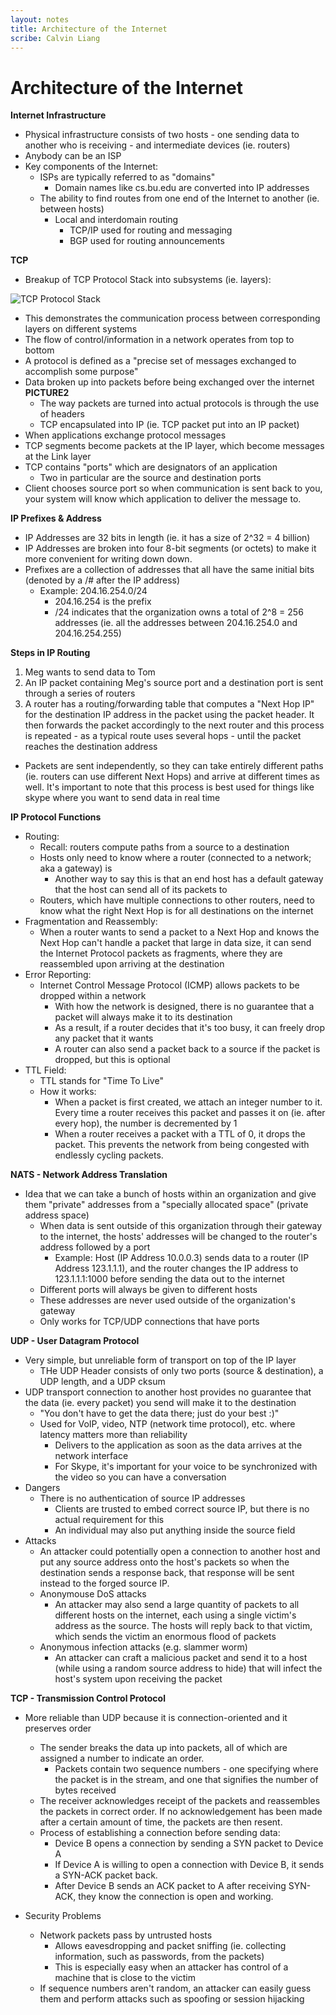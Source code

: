 ```yaml
---
layout: notes
title: Architecture of the Internet
scribe: Calvin Liang
---
```


# Architecture of the Internet

**Internet Infrastructure**

* Physical infrastructure consists of two hosts - one sending data to another who is receiving - and intermediate devices (ie. routers)
* Anybody can be an ISP
* Key components of the Internet:
  * ISPs are typically referred to as "domains"
    * Domain names like cs.bu.edu are converted into IP addresses
  * The ability to find routes from one end of the Internet to another (ie. between hosts)
    * Local and interdomain routing
      * TCP/IP used for routing and messaging
      * BGP used for routing announcements
      
**TCP**

* Breakup of TCP Protocol Stack into subsystems (ie. layers):

![TCP Protocol Stack](http://imgur.com/a/c99Wm)

* This demonstrates the communication process between corresponding layers on different systems
* The flow of control/information in a network operates from top to bottom
* A protocol is defined as a "precise set of messages exchanged to accomplish some purpose"
* Data broken up into packets before being exchanged over the internet **PICTURE2**
  * The way packets are turned into actual protocols is through the use of headers
  * TCP encapsulated into IP (ie. TCP packet put into an IP packet)
* When applications exchange protocol messages
* TCP segments become packets at the IP layer, which become messages at the Link layer
* TCP contains "ports" which are designators of an application
  * Two in particular are the source and destination ports
* Client chooses source port so when communication is sent back to you, your system will know which application to deliver the message to.

**IP Prefixes & Address**
* IP Addresses are 32 bits in length (ie. it has a size of 2^32 = 4 billion)
* IP Addresses are broken into four 8-bit segments (or octets) to make it more convenient for writing down down.
* Prefixes are a collection of addresses that all have the same initial bits (denoted by a /# after the IP address)
  * Example: 204.16.254.0/24
    * 204.16.254 is the prefix
    * /24 indicates that the organization owns a total of 2^8 = 256 addresses (ie. all the addresses between 204.16.254.0 and 204.16.254.255)
  
**Steps in IP Routing**
1) Meg wants to send data to Tom
2) An IP packet containing Meg's source port and a destination port is sent through a series of routers
3) A router has a routing/forwarding table that computes a "Next Hop IP" for the destination IP address in the packet using the packet header. It then forwards the packet accordingly to the next router and this process is repeated - as a typical route uses several hops - until the packet reaches the destination address

* Packets are sent independently, so they can take entirely different paths (ie. routers can use different Next Hops) and arrive at different times as well.
It's important to note that this process is best used for things like skype where you want to send data in real time

**IP Protocol Functions**
* Routing:
  * Recall: routers compute paths from a source to a destination
  * Hosts only need to know where a router (connected to a network; aka a gateway) is 
    * Another way to say this is that an end host has a default gateway that the host can send all of its packets to
  * Routers, which have multiple connections to other routers, need to know what the right Next Hop is for all destinations on the internet
* Fragmentation and Reassembly:
  * When a router wants to send a packet to a Next Hop and knows the Next Hop can't handle a packet that large in data size, it can send the Internet Protocol packets as fragments, where they are reassembled upon arriving at the destination
* Error Reporting:
  * Internet Control Message Protocol (ICMP) allows packets to be dropped within a network
    * With how the network is designed, there is no guarantee that a packet will always make it to its destination
    * As a result, if a router decides that it's too busy, it can freely drop any packet that it wants
    * A router can also send a packet back to a source if the packet is dropped, but this is optional
* TTL Field:
  * TTL stands for "Time To Live"
  * How it works:
    * When a packet is first created, we attach an integer number to it. Every time a router receives this packet and passes it on (ie. after every hop), the number is decremented by 1
    * When a router receives a packet with a TTL of 0, it drops the packet. This prevents the network from being congested with endlessly cycling packets.
    
**NATS - Network Address Translation**
* Idea that we can take a bunch of hosts within an organization and give them "private" addresses from a "specially allocated space" (private address space)
  * When data is sent outside of this organization through their gateway to the internet, the hosts' addresses will be changed to the router's address followed by a port
    * Example: Host (IP Address 10.0.0.3) sends data to a router (IP Address 123.1.1.1), and the router changes the IP address to 123.1.1.1:1000 before sending the data out to the internet
   * Different ports will always be given to different hosts
   * These addresses are never used outside of the organization's gateway
   * Only works for TCP/UDP connections that have ports

**UDP - User Datagram Protocol**
* Very simple, but unreliable form of transport on top of the IP layer
  * THe UDP Header consists of only two ports (source & destination), a UDP length, and a UDP cksum
* UDP transport connection to another host provides no guarantee that the data (ie. every packet) you send will make it to the destination
  * "You don't have to get the data there; just do your best :)"
  * Used for VoIP, video, NTP (network time protocol), etc. where latency matters more than reliability
    * Delivers to the application as soon as the data arrives at the network interface
    * For Skype, it's important for your voice to be synchronized with the video so you can have a conversation
* Dangers
  * There is no authentication of source IP addresses 
    * Clients are trusted to embed correct source IP, but there is no actual requirement for this
    * An individual may also put anything inside the source field
* Attacks
   * An attacker could potentially open a connection to another host and put any source address onto the host's packets so when the destination sends a response back, that response will be sent instead to the forged source IP.
  * Anonymouse DoS attacks
    * An attacker may also send a large quantity of packets to all different hosts on the internet, each using a single victim's address as the source. The hosts will reply back to that victim, which sends the victim an enormous flood of packets
  * Anonymous infection attacks (e.g. slammer worm)
    * An attacker can craft a malicious packet and send it to a host (while using a random source address to hide) that will infect the host's system upon receiving the packet


**TCP - Transmission Control Protocol**
* More reliable than UDP because it is connection-oriented and it preserves order
  * The sender breaks the data up into packets, all of which are assigned a number to indicate an order.
    * Packets contain two sequence numbers - one specifying where the packet is in the stream, and one that signifies the number of bytes received
  * The receiver acknowledges receipt of the packets and reassembles the packets in correct order. If no acknowledgement has been made after a certain amount of time, the packets are then resent.
  * Process of establishing a connection before sending data:
    * Device B opens a connection by sending a SYN packet to Device A
    * If Device A is willing to open a connection with Device B, it sends a SYN-ACK packet back.
    * After Device B sends an ACK packet to A after receiving SYN-ACK, they know the connection is open and working.
  
* Security Problems
  * Network packets pass by untrusted hosts
    * Allows eavesdropping and packet sniffing (ie. collecting information, such as passwords, from the packets)
    * This is especially easy when an attacker has control of a machine that is close to the victim
  * If sequence numbers aren't random, an attacker can easily guess them and perform attacks such as spoofing or session hijacking










